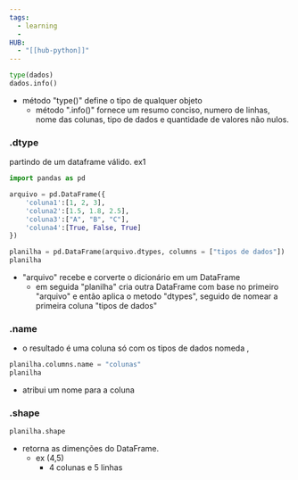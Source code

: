 ```yaml
---
tags:
  - learning
  - 
HUB:
  - "[[hub-python]]"
---
```


```python
type(dados)
dados.info()
```
- método "type()" define o tipo de qualquer objeto
	- método ".info()" fornece um resumo conciso, numero de linhas, nome das colunas, tipo de dados e quantidade de valores não nulos.

### .dtype

partindo de um dataframe válido. ex1
``` python
import pandas as pd

arquivo = pd.DataFrame({
	'coluna1':[1, 2, 3],
	'coluna2':[1.5, 1.8, 2.5],
	'coluna3':["A", "B", "C"],
	'coluna4':[True, False, True]
})

planilha = pd.DataFrame(arquivo.dtypes, columns = ["tipos de dados"])
planilha
```
- "arquivo" recebe e corverte o dicionário em um DataFrame
	- em seguida "planilha" cria outra DataFrame com base no primeiro "arquivo" e então aplica o metodo "dtypes", seguido de nomear a primeira coluna "tipos de dados"

### .name
- o resultado é uma coluna só com os tipos de dados nomeda ,
```python 
planilha.columns.name = "colunas"
planilha
```
 - atribui um nome para a coluna 

### .shape
```python
planilha.shape
```
- retorna as dimenções do DataFrame.
	- ex (4,5)
		- 4 colunas e 5 linhas


